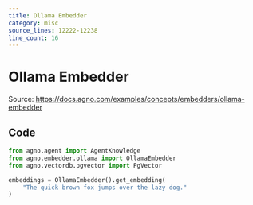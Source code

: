 ```yaml
---
title: Ollama Embedder
category: misc
source_lines: 12222-12238
line_count: 16
---
```


# Ollama Embedder
Source: https://docs.agno.com/examples/concepts/embedders/ollama-embedder



## Code

```python
from agno.agent import AgentKnowledge
from agno.embedder.ollama import OllamaEmbedder
from agno.vectordb.pgvector import PgVector

embeddings = OllamaEmbedder().get_embedding(
    "The quick brown fox jumps over the lazy dog."
)

